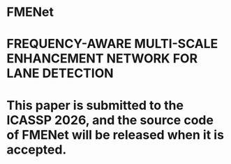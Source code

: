 # FMENet
# FREQUENCY-AWARE MULTI-SCALE ENHANCEMENT NETWORK FOR LANE DETECTION
# This paper is submitted to the ICASSP 2026, and the source code of FMENet will be released when it is accepted.
